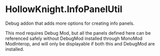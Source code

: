 # HollowKnight.InfoPanelUtil

Debug addon that adds more options for creating info panels.

This mod requires Debug Mod, but all the panels defined here can be referenced safely
without DebugMod installed through MonoMod ModInterop, and will only be displayable if
both this and DebugMod are installed.
